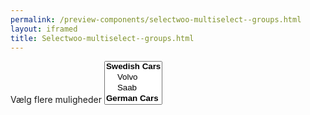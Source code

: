 ```yaml
--- 
permalink: /preview-components/selectwoo-multiselect--groups.html
layout: iframed 
title: Selectwoo-multiselect--groups.html
---
```

<div class="container">
    <form class="form mb-6">
        <div class="form-group">
            <label class="form-label" for="js-selectwoo-example3">Vælg
                flere muligheder</label>
            <select name="SelectWooExample3" id="js-selectwoo-example3"
                class="d-none" multiple>
                <optgroup label="Swedish Cars">
                    <option value="volvo">Volvo</option>
                    <option value="saab">Saab</option>
                </optgroup>
                <optgroup label="German Cars">
                    <option value="mercedes">Mercedes</option>
                    <option value="audi">Audi</option>
                </optgroup>
            </select>
        </div>
    </form>
</div>